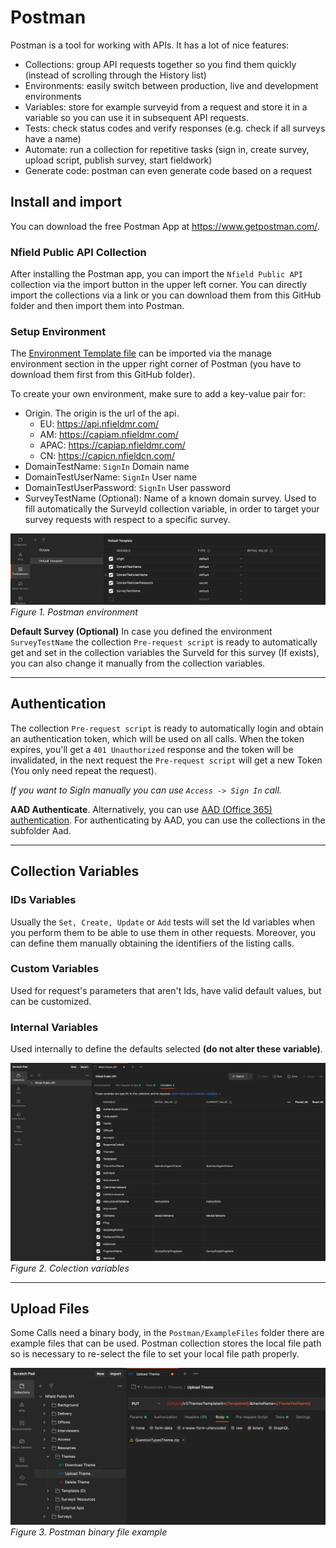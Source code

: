 # Postman

Postman is a tool for working with APIs. It has a lot of nice features: 

* Collections: group API requests together so you find them quickly (instead of scrolling through the History list)
* Environments: easily switch between production, live and development environments
* Variables: store for example surveyid from a request and store it in a variable so you can use it in subsequent API requests.  
* Tests: check status codes and verify responses (e.g. check if all surveys have a name)
* Automate: run a collection for repetitive tasks (sign in, create survey, upload script, publish survey, start fieldwork)
* Generate code: postman can even generate code based on a request

## Install and import

You can download the free Postman App at https://www.getpostman.com/. 

### Nfield Public API Collection

After installing the Postman app, you can import the `Nfield Public API` collection via the import button in the upper left corner. You can directly import the collections via a link or you can download them from this GitHub folder and then import them into Postman. 

### Setup Environment

The [Environment Template file](./Environment/DefaultTemplate.postman_environment.json) can be imported via the manage environment section in the upper right corner of Postman (you have to download them first from this GitHub folder). 

To create your own environment, make sure to add a key-value pair for:

- Origin. The origin is the url of the api. 
    - EU: https://api.nfieldmr.com/
    - AM: https://capiam.nfieldmr.com/
    - APAC: https://capiap.nfieldmr.com/
    - CN: https://capicn.nfieldcn.com/
- DomainTestName: `SignIn` Domain name
- DomainTestUserName: `SignIn` User name
- DomainTestUserPassword: `SignIn` User password
- SurveyTestName (Optional): Name of a known domain survey. Used to fill automatically the SurveyId collection variable, in order to target your survey requests with respect to a specific survey.

![Environment Variables](./media/environment.jpg)
*Figure 1. Postman environment*

__Default Survey (Optional)__
In case you defined the environment `SurveyTestName` the collection `Pre-request script` is ready to automatically get and set in the collection variables the SurveId for this survey (If exists), you can also change it manually from the collection variables.

---

## Authentication

The collection `Pre-request script` is ready to automatically login and obtain an authentication token, which will be used on all calls. When the token expires, you'll get a `401 Unauthorized` response and the token will be invalidated, in the next request the `Pre-request script` will get a new Token (You only need repeat the request).

_If you want to SigIn manually you can use `Access -> Sign In` call._

__AAD Authenticate__.
Alternatively, you can use [AAD (Office 365) authentication](Aad/Aad-authentication.md). For authenticating by AAD, you can use the collections in the subfolder Aad.

---

## Collection Variables

### IDs Variables
Usually the `Set, Create, Update` or `Add` tests will set the Id variables when you perform them to be able to use them in other requests. Moreover, you can define them manually obtaining the identifiers of the listing calls.
### Custom Variables
Used for request's parameters that aren't Ids, have valid default values, but can be customized.
### Internal Variables
Used internally to define the defaults selected __(do not alter these variable)__.

![Environment Variables](./media/variables.jpg)
*Figure 2. Colection variables*

---

## Upload Files
Some Calls need a binary body, in the `Postman/ExampleFiles` folder there are example files that can be used. 
Postman collection stores the local file path so is necessary to re-select the file to set your local file path properly.

![Environment Variables](./media/files.jpg)
*Figure 3. Postman binary file example*

